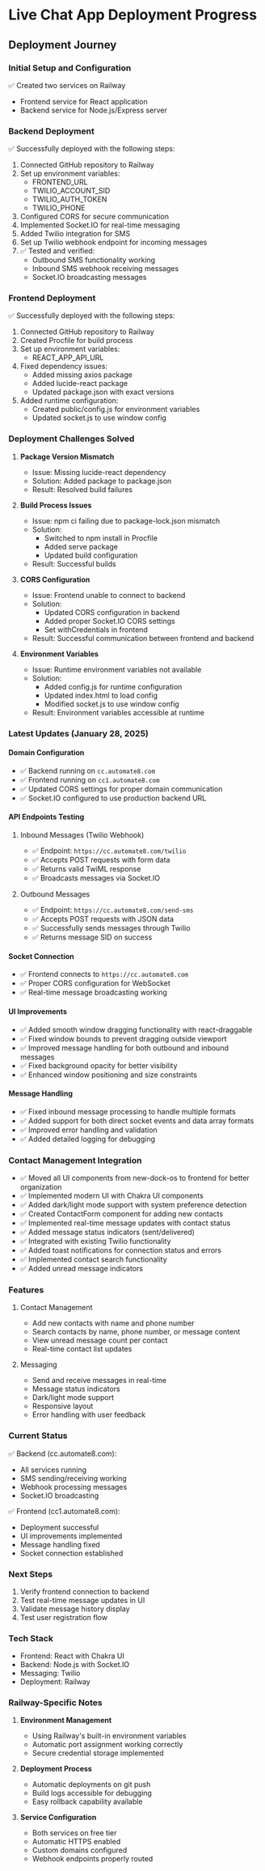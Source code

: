 # Live Chat App Deployment Progress

## Deployment Journey

### Initial Setup and Configuration
✅ Created two services on Railway
- Frontend service for React application
- Backend service for Node.js/Express server

### Backend Deployment
✅ Successfully deployed with the following steps:
1. Connected GitHub repository to Railway
2. Set up environment variables:
   - FRONTEND_URL
   - TWILIO_ACCOUNT_SID
   - TWILIO_AUTH_TOKEN
   - TWILIO_PHONE
3. Configured CORS for secure communication
4. Implemented Socket.IO for real-time messaging
5. Added Twilio integration for SMS
6. Set up Twilio webhook endpoint for incoming messages
7. ✅ Tested and verified:
   - Outbound SMS functionality working
   - Inbound SMS webhook receiving messages
   - Socket.IO broadcasting messages

### Frontend Deployment
✅ Successfully deployed with the following steps:
1. Connected GitHub repository to Railway
2. Created Procfile for build process
3. Set up environment variables:
   - REACT_APP_API_URL
4. Fixed dependency issues:
   - Added missing axios package
   - Added lucide-react package
   - Updated package.json with exact versions
5. Added runtime configuration:
   - Created public/config.js for environment variables
   - Updated socket.js to use window config

### Deployment Challenges Solved

1. **Package Version Mismatch**
   - Issue: Missing lucide-react dependency
   - Solution: Added package to package.json
   - Result: Resolved build failures

2. **Build Process Issues**
   - Issue: npm ci failing due to package-lock.json mismatch
   - Solution: 
     - Switched to npm install in Procfile
     - Added serve package
     - Updated build configuration
   - Result: Successful builds

3. **CORS Configuration**
   - Issue: Frontend unable to connect to backend
   - Solution:
     - Updated CORS configuration in backend
     - Added proper Socket.IO CORS settings
     - Set withCredentials in frontend
   - Result: Successful communication between frontend and backend

4. **Environment Variables**
   - Issue: Runtime environment variables not available
   - Solution:
     - Added config.js for runtime configuration
     - Updated index.html to load config
     - Modified socket.js to use window config
   - Result: Environment variables accessible at runtime

### Latest Updates (January 28, 2025)

#### Domain Configuration
- ✅ Backend running on `cc.automate8.com`
- ✅ Frontend running on `cc1.automate8.com`
- ✅ Updated CORS settings for proper domain communication
- ✅ Socket.IO configured to use production backend URL

#### API Endpoints Testing
1. Inbound Messages (Twilio Webhook)
   - ✅ Endpoint: `https://cc.automate8.com/twilio`
   - ✅ Accepts POST requests with form data
   - ✅ Returns valid TwiML response
   - ✅ Broadcasts messages via Socket.IO

2. Outbound Messages
   - ✅ Endpoint: `https://cc.automate8.com/send-sms`
   - ✅ Accepts POST requests with JSON data
   - ✅ Successfully sends messages through Twilio
   - ✅ Returns message SID on success

#### Socket Connection
- ✅ Frontend connects to `https://cc.automate8.com`
- ✅ Proper CORS configuration for WebSocket
- ✅ Real-time message broadcasting working

#### UI Improvements
- ✅ Added smooth window dragging functionality with react-draggable
- ✅ Fixed window bounds to prevent dragging outside viewport
- ✅ Improved message handling for both outbound and inbound messages
- ✅ Fixed background opacity for better visibility
- ✅ Enhanced window positioning and size constraints

#### Message Handling
- ✅ Fixed inbound message processing to handle multiple formats
- ✅ Added support for both direct socket events and data array formats
- ✅ Improved error handling and validation
- ✅ Added detailed logging for debugging

### Contact Management Integration
- ✅ Moved all UI components from new-dock-os to frontend for better organization
- ✅ Implemented modern UI with Chakra UI components
- ✅ Added dark/light mode support with system preference detection
- ✅ Created ContactForm component for adding new contacts
- ✅ Implemented real-time message updates with contact status
- ✅ Added message status indicators (sent/delivered)
- ✅ Integrated with existing Twilio functionality
- ✅ Added toast notifications for connection status and errors
- ✅ Implemented contact search functionality
- ✅ Added unread message indicators

### Features
1. Contact Management
   - Add new contacts with name and phone number
   - Search contacts by name, phone number, or message content
   - View unread message count per contact
   - Real-time contact list updates

2. Messaging
   - Send and receive messages in real-time
   - Message status indicators
   - Dark/light mode support
   - Responsive layout
   - Error handling with user feedback

### Current Status
✅ Backend (cc.automate8.com):
- All services running
- SMS sending/receiving working
- Webhook processing messages
- Socket.IO broadcasting

✅ Frontend (cc1.automate8.com):
- Deployment successful
- UI improvements implemented
- Message handling fixed
- Socket connection established

### Next Steps
1. Verify frontend connection to backend
2. Test real-time message updates in UI
3. Validate message history display
4. Test user registration flow

### Tech Stack
- Frontend: React with Chakra UI
- Backend: Node.js with Socket.IO
- Messaging: Twilio
- Deployment: Railway

### Railway-Specific Notes

1. **Environment Management**
   - Using Railway's built-in environment variables
   - Automatic port assignment working correctly
   - Secure credential storage implemented

2. **Deployment Process**
   - Automatic deployments on git push
   - Build logs accessible for debugging
   - Easy rollback capability available

3. **Service Configuration**
   - Both services on free tier
   - Automatic HTTPS enabled
   - Custom domains configured
   - Webhook endpoints properly routed
